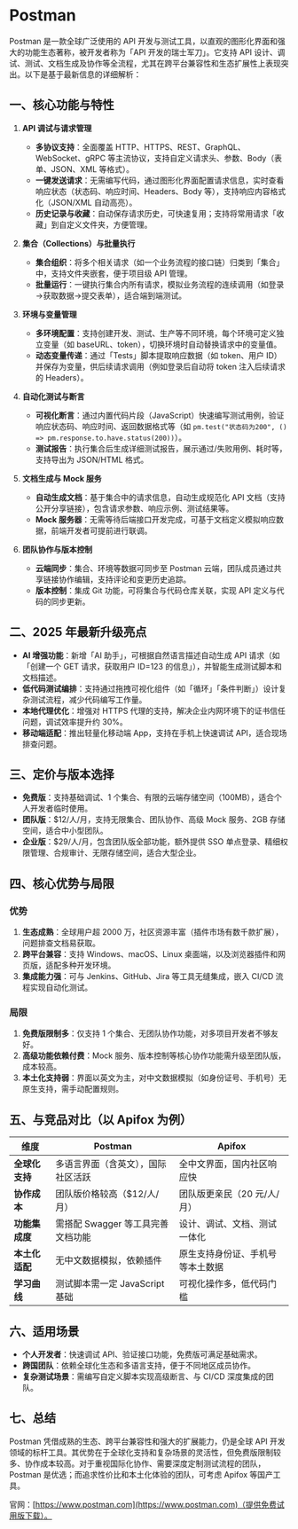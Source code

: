 # Postman

Postman 是一款全球广泛使用的 API 开发与测试工具，以直观的图形化界面和强大的功能生态著称，被开发者称为「API 开发的瑞士军刀」。它支持 API 设计、调试、测试、文档生成及协作等全流程，尤其在跨平台兼容性和生态扩展性上表现突出。以下是基于最新信息的详细解析：


## **一、核心功能与特性**
1. **API 调试与请求管理**  
   - **多协议支持**：全面覆盖 HTTP、HTTPS、REST、GraphQL、WebSocket、gRPC 等主流协议，支持自定义请求头、参数、Body（表单、JSON、XML 等格式）。  
   - **一键发送请求**：无需编写代码，通过图形化界面配置请求信息，实时查看响应状态（状态码、响应时间、Headers、Body 等），支持响应内容格式化（JSON/XML 自动高亮）。  
   - **历史记录与收藏**：自动保存请求历史，可快速复用；支持将常用请求「收藏」到自定义文件夹，方便管理。

2. **集合（Collections）与批量执行**  
   - **集合组织**：将多个相关请求（如一个业务流程的接口链）归类到「集合」中，支持文件夹嵌套，便于项目级 API 管理。  
   - **批量运行**：一键执行集合内所有请求，模拟业务流程的连续调用（如登录→获取数据→提交表单），适合端到端测试。

3. **环境与变量管理**  
   - **多环境配置**：支持创建开发、测试、生产等不同环境，每个环境可定义独立变量（如 baseURL、token），切换环境时自动替换请求中的变量值。  
   - **动态变量传递**：通过「Tests」脚本提取响应数据（如 token、用户 ID）并保存为变量，供后续请求调用（例如登录后自动将 token 注入后续请求的 Headers）。

4. **自动化测试与断言**  
   - **可视化断言**：通过内置代码片段（JavaScript）快速编写测试用例，验证响应状态码、响应时间、返回数据格式等（如 `pm.test("状态码为200", () => pm.response.to.have.status(200))`）。  
   - **测试报告**：执行集合后生成详细测试报告，展示通过/失败用例、耗时等，支持导出为 JSON/HTML 格式。

5. **文档生成与 Mock 服务**  
   - **自动生成文档**：基于集合中的请求信息，自动生成规范化 API 文档（支持公开分享链接），包含请求参数、响应示例、测试结果等。  
   - **Mock 服务器**：无需等待后端接口开发完成，可基于文档定义模拟响应数据，前端开发者可提前进行联调。

6. **团队协作与版本控制**  
   - **云端同步**：集合、环境等数据可同步至 Postman 云端，团队成员通过共享链接协作编辑，支持评论和变更历史追踪。  
   - **版本控制**：集成 Git 功能，可将集合与代码仓库关联，实现 API 定义与代码的同步更新。


## **二、2025 年最新升级亮点**
- **AI 增强功能**：新增「AI 助手」，可根据自然语言描述自动生成 API 请求（如「创建一个 GET 请求，获取用户 ID=123 的信息」），并智能生成测试脚本和文档描述。  
- **低代码测试编排**：支持通过拖拽可视化组件（如「循环」「条件判断」）设计复杂测试流程，减少代码编写工作量。  
- **本地代理优化**：增强对 HTTPS 代理的支持，解决企业内网环境下的证书信任问题，调试效率提升约 30%。  
- **移动端适配**：推出轻量化移动端 App，支持在手机上快速调试 API，适合现场排查问题。


## **三、定价与版本选择**
- **免费版**：支持基础调试、1 个集合、有限的云端存储空间（100MB），适合个人开发者临时使用。  
- **团队版**：$12/人/月，支持无限集合、团队协作、高级 Mock 服务、2GB 存储空间，适合中小型团队。  
- **企业版**：$29/人/月，包含团队版全部功能，额外提供 SSO 单点登录、精细权限管理、合规审计、无限存储空间，适合大型企业。  


## **四、核心优势与局限**
### **优势**  
1. **生态成熟**：全球用户超 2000 万，社区资源丰富（插件市场有数千款扩展），问题排查文档易获取。  
2. **跨平台兼容**：支持 Windows、macOS、Linux 桌面端，以及浏览器插件和网页版，适配多种开发环境。  
3. **集成能力强**：可与 Jenkins、GitHub、Jira 等工具无缝集成，嵌入 CI/CD 流程实现自动化测试。  

### **局限**  
1. **免费版限制多**：仅支持 1 个集合、无团队协作功能，对多项目开发者不够友好。  
2. **高级功能依赖付费**：Mock 服务、版本控制等核心协作功能需升级至团队版，成本较高。  
3. **本土化支持弱**：界面以英文为主，对中文数据模拟（如身份证号、手机号）无原生支持，需手动配置规则。  


## **五、与竞品对比（以 Apifox 为例）**
| 维度         | Postman                          | Apifox                          |
|--------------|----------------------------------|---------------------------------|
| **全球化支持** | 多语言界面（含英文），国际社区活跃 | 全中文界面，国内社区响应快       |
| **协作成本**   | 团队版价格较高（$12/人/月）       | 团队版更亲民（20 元/人/月）      |
| **功能集成度** | 需搭配 Swagger 等工具完善文档功能 | 设计、调试、文档、测试一体化     |
| **本土化适配** | 无中文数据模拟，依赖插件         | 原生支持身份证、手机号等本土数据 |
| **学习曲线**   | 测试脚本需一定 JavaScript 基础   | 可视化操作多，低代码门槛         |


## **六、适用场景**
- **个人开发者**：快速调试 API、验证接口功能，免费版可满足基础需求。  
- **跨国团队**：依赖全球化生态和多语言支持，便于不同地区成员协作。  
- **复杂测试场景**：需编写自定义脚本实现高级断言、与 CI/CD 深度集成的团队。  


## **七、总结**
Postman 凭借成熟的生态、跨平台兼容性和强大的扩展能力，仍是全球 API 开发领域的标杆工具。其优势在于全球化支持和复杂场景的灵活性，但免费版限制较多、协作成本较高。对于重视国际化协作、需要深度定制测试流程的团队，Postman 是优选；而追求性价比和本土化体验的团队，可考虑 Apifox 等国产工具。

官网：[https://www.postman.com](https://www.postman.com)（提供免费试用版下载）。